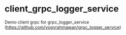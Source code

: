 # client_grpc_logger_service
Demo client grpc for grpc_logger_service (https://github.com/yogyrahmawan/grpc_logger_service)
